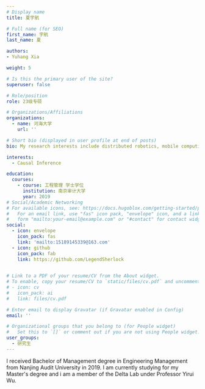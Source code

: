 ```yaml
---
# Display name
title: 夏宇航

# Full name (for SEO)
first_name: 宇航
last_name: 夏

authors:
- Yuhang Xia

weight: 5

# Is this the primary user of the site?
superuser: false

# Role/position
role: 23级专硕

# Organizations/Affiliations
organizations:
  - name: 河海大学
    url: ''

# Short bio (displayed in user profile at end of posts)
bio: My research interests include distributed robotics, mobile computing and programmable matter.

interests:
  - Causal Inference

education:
  courses:
    - course: 工程管理 学士学位
      institution: 南京审计大学
      year: 2019
# Social/Academic Networking
# For available icons, see: https://docs.hugoblox.com/getting-started/page-builder/#icons
#   For an email link, use "fas" icon pack, "envelope" icon, and a link in the
#   form "mailto:your-email@example.com" or "#contact" for contact widget.
social:
  - icon: envelope
    icon_pack: fas
    link: 'mailto:15189145339@163.com'
  - icon: github
    icon_pack: fab
    link: https://github.com/LegendSherlock

  
# Link to a PDF of your resume/CV from the About widget.
# To enable, copy your resume/CV to `static/files/cv.pdf` and uncomment the lines below.
# - icon: cv
#   icon_pack: ai
#   link: files/cv.pdf

# Enter email to display Gravatar (if Gravatar enabled in Config)
email: ''

# Organizational groups that you belong to (for People widget)
#   Set this to `[]` or comment out if you are not using People widget.
user_groups:
  - 研究生
---
```


I received Bachelor of Management degree in Engineering Management from Nanjing Audit University in 2019. I am currently studying for my Master's degree and i am a member of the Delta Lab under Professor Yirui Wu.
